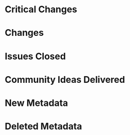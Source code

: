 # Critical Changes

# Changes

# Issues Closed

# Community Ideas Delivered

# New Metadata

# Deleted Metadata
